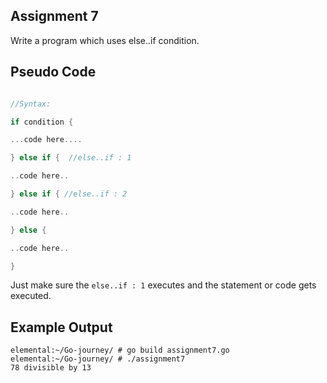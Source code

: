 ## Assignment 7
Write a program which uses else..if condition. 


## Pseudo Code

```go

//Syntax:

if condition {

...code here....

} else if {  //else..if : 1

..code here..

} else if { //else..if : 2

..code here..

} else {

..code here..

}

```

Just make sure the `else..if : 1` executes and the statement or code gets executed.



## Example Output

```terminal_session
elemental:~/Go-journey/ # go build assignment7.go
elemental:~/Go-journey/ # ./assignment7
78 divisible by 13
```
